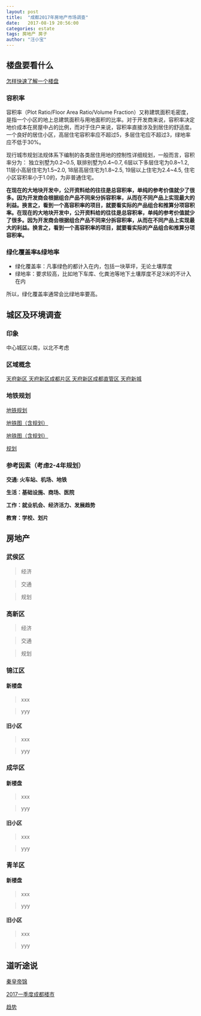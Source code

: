 ```yaml
---
layout: post
title:  "成都2017年房地产市场调查"
date:   2017-08-19 20:56:00
categories: estate
tags: 房地产 房子
author: "汪小宝"
---
```


## 楼盘要看什么
[怎样快速了解一个楼盘](https://www.zhihu.com/question/29367761)
### 容积率
容积率（Plot Ratio/Floor Area Ratio/Volume Fraction）又称建筑面积毛密度，是指一个小区的地上总建筑面积与用地面积的比率。对于开发商来说，容积率决定地价成本在房屋中占的比例，而对于住户来说，容积率直接涉及到居住的舒适度。一个良好的居住小区，高层住宅容积率应不超过5，多层住宅应不超过3，绿地率应不低于30%。

现行城市规划法规体系下编制的各类居住用地的控制性详细规划，一般而言，容积率分为：
独立别墅为0.2~0.5,
联排别墅为0.4~0.7,
6层以下多层住宅为0.8~1.2,
11层小高层住宅为1.5~2.0,
18层高层住宅为1.8~2.5,
19层以上住宅为2.4~4.5,
住宅小区容积率小于1.0的，为非普通住宅。

**在现在的大地块开发中，公开资料给的往往是总容积率，单纯的参考价值就少了很多。因为开发商会根据组合产品不同来分拆容积率，从而在不同产品上实现最大的利益。换言之，看到一个高容积率的项目，就要看实际的产品组合和推算分项容积率。在现在的大地块开发中，公开资料给的往往是总容积率，单纯的参考价值就少了很多。因为开发商会根据组合产品不同来分拆容积率，从而在不同产品上实现最大的利益。换言之，看到一个高容积率的项目，就要看实际的产品组合和推算分项容积率。**

### 绿化覆盖率&绿地率
* 绿化覆盖率：凡事绿色的都计入在内，包括一块草坪，无论土壤厚度
* 绿地率：要求较高，比如地下车库、化粪池等地下土壤厚度不足3米的不计入在内

所以，绿化覆盖率通常会比绿地率要高。

## 城区及环境调查
### 印象
中心城区以南，以北不考虑

### 区域概念
[天府新区 天府新区成都片区 天府新区成都直管区 天府新城](http://www.360doc.com/content/17/0122/20/9063442_624215504.shtml)

### 地铁规划
[地铁规划](http://weibo.com/ttarticle/p/show?id=2309404136717908065717)

[地铁图（含规划）](http://www.ditiezu.com/forum.php?mod=viewthread&tid=521126&ordertype=2)

[地铁图（含规划）](https://pan.baidu.com/s/1cAk894)

[规划](http://cd.bendibao.com/ditie/plan.shtml)

### 参考因素（考虑2-4年规划）
**交通: 火车站、机场、地铁**

**生活：基础设施、商场、医院**

**工作：就业机会、经济活力、发展趋势**

**教育：学校、划片**

## 房地产

### 武侯区
> 经济

> 交通

> 规划

### 高新区
> 经济

> 交通

> 规划



### 锦江区
#### 新楼盘
> xxx

> yyy

#### 旧小区
> xxx

> yyy

### 成华区
#### 新楼盘
> xxx

> yyy

#### 旧小区
> xxx

> yyy

### 青羊区
#### 新楼盘
> xxx

> yyy

#### 旧小区
> xxx

> yyy

## 道听途说
[秦皇帝锦](https://baijiahao.baidu.com/s?id=1575452135426115&wfr=spider&for=pc)

[2017一季度成都楼市](http://sc.leju.com/news/2017-04-11/17356257496061812989257.shtml)

[趋势](https://www.zhihu.com/question/40370434?sort=created)
